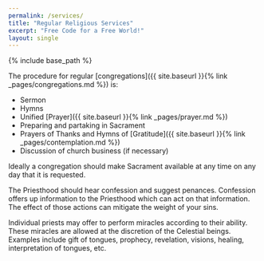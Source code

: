```yaml
---
permalink: /services/
title: "Regular Religious Services"
excerpt: "Free Code for a Free World!"
layout: single
---
```


{% include base_path %}

The procedure for regular [congregations]({{ site.baseurl }}{% link _pages/congregations.md %}) is:
- Sermon
- Hymns
- Unified [Prayer]({{ site.baseurl }}{% link _pages/prayer.md %})
- Preparing and partaking in Sacrament
- Prayers of Thanks and Hymns of [Gratitude]({{ site.baseurl }}{% link _pages/contemplation.md %})
- Discussion of church business (if necessary)

Ideally a congregation should make Sacrament available at any time on any day that it is requested.

The Priesthood should hear confession and suggest penances.
Confession offers up information to the Priesthood which can act on that information.
The effect of those actions can mitigate the weight of your sins.

Individual priests may offer to perform miracles according to their ability.
These miracles are allowed at the discretion of the Celestial beings.
Examples include gift of tongues, prophecy, revelation, visions, healing, interpretation of tongues, etc.

